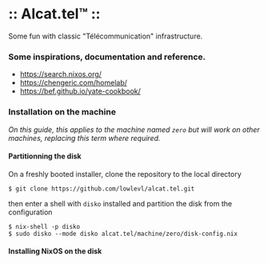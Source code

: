 # :: Alcat.tel™ ::
Some fun with classic "Télécommunication" infrastructure.

### Some inspirations, documentation and reference.

- https://search.nixos.org/
- https://chengeric.com/homelab/
- https://bef.github.io/yate-cookbook/

### Installation on the machine

_On this guide, this applies to the machine named `zero` but will work on other machines, replacing this term where required._

#### Partitionning the disk

On a freshly booted installer, clone the repository to the local directory

```
$ git clone https://github.com/lowlevl/alcat.tel.git
```

then enter a shell with `disko` installed and partition the disk from the configuration

```
$ nix-shell -p disko
$ sudo disko --mode disko alcat.tel/machine/zero/disk-config.nix
```

#### Installing NixOS on the disk



